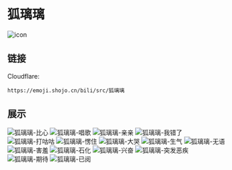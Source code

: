 # 狐璃璃
![icon](https://emoji.shojo.cn/bili/src/狐璃璃/icon.png)
## 链接
Cloudflare:
```
https://emoji.shojo.cn/bili/src/狐璃璃
```
## 展示
![狐璃璃-比心](https://emoji.shojo.cn/bili/src/狐璃璃/狐璃璃-比心.png)
![狐璃璃-唱歌](https://emoji.shojo.cn/bili/src/狐璃璃/狐璃璃-唱歌.png)
![狐璃璃-亲亲](https://emoji.shojo.cn/bili/src/狐璃璃/狐璃璃-亲亲.png)
![狐璃璃-我错了](https://emoji.shojo.cn/bili/src/狐璃璃/狐璃璃-我错了.png)
![狐璃璃-打咕咕](https://emoji.shojo.cn/bili/src/狐璃璃/狐璃璃-打咕咕.png)
![狐璃璃-愣住](https://emoji.shojo.cn/bili/src/狐璃璃/狐璃璃-愣住.png)
![狐璃璃-大哭](https://emoji.shojo.cn/bili/src/狐璃璃/狐璃璃-大哭.png)
![狐璃璃-生气](https://emoji.shojo.cn/bili/src/狐璃璃/狐璃璃-生气.png)
![狐璃璃-无语](https://emoji.shojo.cn/bili/src/狐璃璃/狐璃璃-无语.png)
![狐璃璃-害羞](https://emoji.shojo.cn/bili/src/狐璃璃/狐璃璃-害羞.png)
![狐璃璃-石化](https://emoji.shojo.cn/bili/src/狐璃璃/狐璃璃-石化.png)
![狐璃璃-兴奋](https://emoji.shojo.cn/bili/src/狐璃璃/狐璃璃-兴奋.png)
![狐璃璃-突发恶疾](https://emoji.shojo.cn/bili/src/狐璃璃/狐璃璃-突发恶疾.png)
![狐璃璃-期待](https://emoji.shojo.cn/bili/src/狐璃璃/狐璃璃-期待.png)
![狐璃璃-已阅](https://emoji.shojo.cn/bili/src/狐璃璃/狐璃璃-已阅.png)
